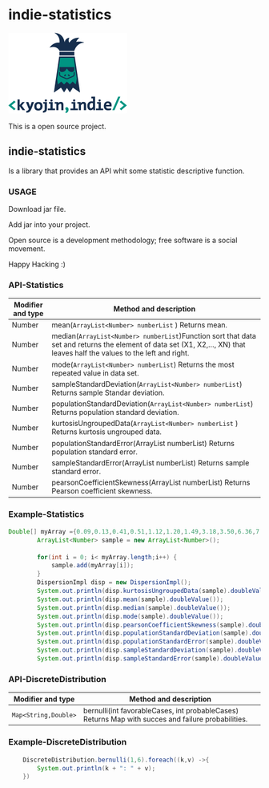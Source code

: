 # indie-statistics
![Image of KyojinIndie](https://github.com/kyojinindie/indie-statistics/blob/master/kyojinIndie.png)


This is a open source project.

## **indie-statistics**

Is a library that provides an API whit some statistic descriptive function.

### **USAGE**

Download jar file.

Add jar into your project.

Open source is a development methodology; free software is a social movement.

Happy Hacking :)


### **API-Statistics**

Modifier and type | Method and description
------------ | -------------
Number | mean(`ArrayList<Number> numberList` ) Returns mean.
Number | median(`ArrayList<Number> numberList`)Function sort that data set and returns the element of data set (X1, X2,…, XN) that leaves half the values to the left and right.
Number | mode(`ArrayList<Number> numberList`) Returns the most repeated value in data set.
Number | sampleStandardDeviation(`ArrayList<Number> numberList`) Returns sample Standar deviation.
Number | populationStandardDeviation(`ArrayList<Number> numberList`) Returns population standard deviation.
Number | kurtosisUngroupedData(`ArrayList<Number> numberList` ) Returns kurtosis ungrouped data.
Number | populationStandardError(ArrayList<Number> numberList) Returns population standard error.
Number | sampleStandardError(ArrayList<Number> numberList) Returns sample standard error.
Number | pearsonCoefficientSkewness(ArrayList<Number> numberList) Returns Pearson coefficient skewness.

### **Example-Statistics**

```java
Double[] myArray ={0.09,0.13,0.41,0.51,1.12,1.20,1.49,3.18,3.50,6.36,7.83,8.92,10.13,12.99,16.40};
		ArrayList<Number> sample = new ArrayList<Number>();
		
		for(int i = 0; i< myArray.length;i++) {
			sample.add(myArray[i]);
		}
		DispersionImpl disp = new DispersionImpl();
		System.out.println(disp.kurtosisUngroupedData(sample).doubleValue());
		System.out.println(disp.mean(sample).doubleValue());
		System.out.println(disp.median(sample).doubleValue());
		System.out.println(disp.mode(sample).doubleValue());
		System.out.println(disp.pearsonCoefficientSkewness(sample).doubleValue());
		System.out.println(disp.populationStandardDeviation(sample).doubleValue());
		System.out.println(disp.populationStandardError(sample).doubleValue());
		System.out.println(disp.sampleStandardDeviation(sample).doubleValue());
		System.out.println(disp.sampleStandardError(sample).doubleValue());
```

### **API-DiscreteDistribution**

Modifier and type | Method and description
------------ | -------------
`Map<String,Double>` | bernulli(int favorableCases, int probableCases) Returns Map with succes and failure probabilities.

### **Example-DiscreteDistribution**

```java
	DiscreteDistribution.bernulli(1,6).foreach((k,v) ->{
		System.out.println(k + ": " + v);
	})
```
